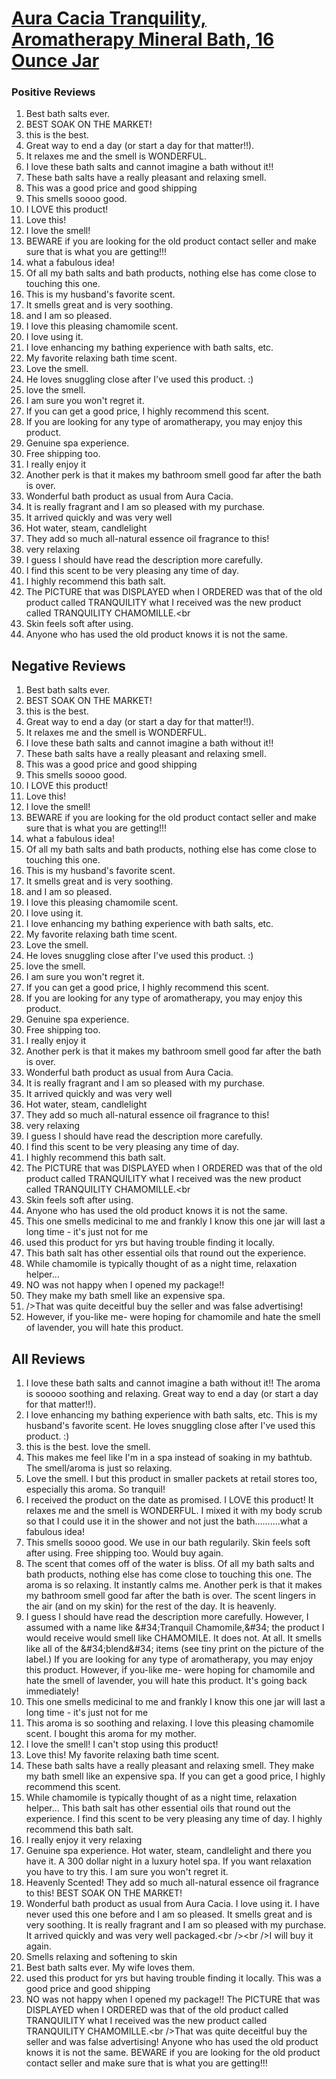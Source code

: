 # [Aura Cacia Tranquility, Aromatherapy Mineral Bath, 16 Ounce Jar](https://products.checkmycream.com/products/Aura-Cacia-Tranquility-Aromatherapy-Mineral-Bath-16-Ounce-Jar.html)

### Positive Reviews

<ol>
      <li>Best bath salts ever.</li>
      <li>BEST SOAK ON THE MARKET!</li>
      <li>this is the best.  </li>
      <li>Great way to end a day (or start a day for that matter!!).</li>
      <li>It relaxes me and the smell is WONDERFUL.  </li>
      <li>I love these bath salts and cannot imagine a bath without it!!</li>
      <li>These bath salts have a really pleasant and relaxing smell.</li>
      <li>This was a good price and good shipping</li>
      <li>This smells soooo good.  </li>
      <li>I LOVE this product!  </li>
      <li>Love this!</li>
      <li>I love the smell!</li>
      <li>BEWARE if you are looking for the old product contact seller and make sure that is what you are getting!!!</li>
      <li>what a fabulous idea!</li>
      <li>Of all my bath salts and bath products, nothing else has come close to touching this one.</li>
      <li>This is my husband&#x27;s favorite scent.</li>
      <li>It smells great and is very soothing.</li>
      <li>and I am so pleased.</li>
      <li>I love this pleasing chamomile scent.</li>
      <li>I love using it.</li>
      <li>I love enhancing my bathing experience with bath salts, etc.</li>
      <li>My favorite relaxing bath time scent.</li>
      <li>Love the smell.</li>
      <li>He loves snuggling close after I&#x27;ve used this product. :)</li>
      <li>love the smell.</li>
      <li>I am sure you won&#x27;t regret it.</li>
      <li>If you can get a good price, I highly recommend this scent.</li>
      <li>If you are looking for any type of aromatherapy, you may enjoy this product.  </li>
      <li>Genuine spa experience.</li>
      <li>Free shipping too.</li>
      <li>I really enjoy it  </li>
      <li>Another perk is that it makes my bathroom smell good far after the bath is over.</li>
      <li>Wonderful bath product as usual from Aura Cacia.</li>
      <li>It is really fragrant and I am so pleased with my purchase.  </li>
      <li>It arrived quickly and was very well</li>
      <li>Hot water, steam, candlelight</li>
      <li>They add so much all-natural essence oil fragrance to this!  </li>
      <li>very relaxing</li>
      <li>I guess I should have read the description more carefully.  </li>
      <li>I find this scent to be very pleasing any time of day.  </li>
      <li>I highly recommend this bath salt.</li>
      <li>The PICTURE that was DISPLAYED when I ORDERED was that of the old product called TRANQUILITY what I received was the new product called TRANQUILITY CHAMOMILLE.&lt;br</li>
      <li>Skin feels soft after using.  </li>
      <li>Anyone who has used the old product knows it is not the same.  </li>
</ol>


<h2>Negative Reviews</h2>
<ol>
<li> Best bath salts ever.</li>
<li> BEST SOAK ON THE MARKET!</li>
<li> this is the best.  </li>
<li> Great way to end a day (or start a day for that matter!!).</li>
<li> It relaxes me and the smell is WONDERFUL.  </li>
<li> I love these bath salts and cannot imagine a bath without it!!</li>
<li> These bath salts have a really pleasant and relaxing smell.</li>
<li> This was a good price and good shipping</li>
<li> This smells soooo good.  </li>
<li> I LOVE this product!  </li>
<li> Love this!</li>
<li> I love the smell!</li>
<li> BEWARE if you are looking for the old product contact seller and make sure that is what you are getting!!!</li>
<li> what a fabulous idea!</li>
<li> Of all my bath salts and bath products, nothing else has come close to touching this one.</li>
<li> This is my husband&#x27;s favorite scent.</li>
<li> It smells great and is very soothing.</li>
<li> and I am so pleased.</li>
<li> I love this pleasing chamomile scent.</li>
<li> I love using it.</li>
<li> I love enhancing my bathing experience with bath salts, etc.</li>
<li> My favorite relaxing bath time scent.</li>
<li> Love the smell.</li>
<li> He loves snuggling close after I&#x27;ve used this product. :)</li>
<li> love the smell.</li>
<li> I am sure you won&#x27;t regret it.</li>
<li> If you can get a good price, I highly recommend this scent.</li>
<li> If you are looking for any type of aromatherapy, you may enjoy this product.  </li>
<li> Genuine spa experience.</li>
<li> Free shipping too.</li>
<li> I really enjoy it  </li>
<li> Another perk is that it makes my bathroom smell good far after the bath is over.</li>
<li> Wonderful bath product as usual from Aura Cacia.</li>
<li> It is really fragrant and I am so pleased with my purchase.  </li>
<li> It arrived quickly and was very well</li>
<li> Hot water, steam, candlelight</li>
<li> They add so much all-natural essence oil fragrance to this!  </li>
<li> very relaxing</li>
<li> I guess I should have read the description more carefully.  </li>
<li> I find this scent to be very pleasing any time of day.  </li>
<li> I highly recommend this bath salt.</li>
<li> The PICTURE that was DISPLAYED when I ORDERED was that of the old product called TRANQUILITY what I received was the new product called TRANQUILITY CHAMOMILLE.&lt;br</li>
<li> Skin feels soft after using.  </li>
<li> Anyone who has used the old product knows it is not the same.  </li>
<li> This one smells medicinal to me and frankly I know this one jar will last a long time - it&#x27;s just not for me</li>
<li> used this product for yrs but having trouble finding it locally.</li>
<li> This bath salt has other essential oils that round out the experience.  </li>
<li> While chamomile is typically thought of as a night time, relaxation helper...</li>
<li> NO was not happy when I opened my package!!  </li>
<li> They make my bath smell like an expensive spa.</li>
<li> /&gt;That was quite deceitful buy the seller and was false advertising!  </li>
<li> However, if you-like me- were hoping for chamomile and hate the smell of lavender, you will hate this product.  </li>
</ol>

<h2>All Reviews</h2>

<ol>
    <li> I love these bath salts and cannot imagine a bath without it!! The aroma is sooooo soothing and relaxing. Great way to end a day (or start a day for that matter!!).</li>
    <li> I love enhancing my bathing experience with bath salts, etc. This is my husband&#x27;s favorite scent. He loves snuggling close after I&#x27;ve used this product. :)</li>
    <li> this is the best.  love the smell.</li>
    <li> This makes me feel like I&#x27;m in a spa instead of soaking in my bathtub.  The smell/aroma is just so relaxing.</li>
    <li> Love the smell. I but this product in smaller packets at retail stores too, especially this aroma. So tranquil!</li>
    <li> I received the product on the date as promised.  I LOVE this product!  It relaxes me and the smell is WONDERFUL.  I mixed it with my body scrub so that I could use it in the shower and not just the bath..........what a fabulous idea!</li>
    <li> This smells soooo good.  We use in our bath regularily.  Skin feels soft after using.  Free shipping too. Would buy again.</li>
    <li> The scent that comes off of the water is bliss. Of all my bath salts and bath products, nothing else has come close to touching this one. The aroma is so relaxing. It instantly calms me. Another perk is that it makes my bathroom smell good far after the bath is over. The scent lingers in the air (and on my skin) for the rest of the day. It is heavenly.</li>
    <li> I guess I should have read the description more carefully.  However, I assumed with a name like &amp;#34;Tranquil Chamomile,&amp;#34; the product I would receive would smell like CHAMOMILE.  It does not.  At all.  It smells like all  of the &amp;#34;blend&amp;#34; items (see tiny print on the picture of the label.)  If you are looking for any type of aromatherapy, you may enjoy this product.  However, if you-like me- were hoping for chamomile and hate the smell of lavender, you will hate this product.  It&#x27;s going back immediately!</li>
    <li> This one smells medicinal to me and frankly I know this one jar will last a long time - it&#x27;s just not for me</li>
    <li> This aroma is so soothing and relaxing. I love this pleasing chamomile scent. I bought this aroma for my mother.</li>
    <li> I love the smell! I can&#x27;t stop using this product!</li>
    <li> Love this! My favorite relaxing bath time scent.</li>
    <li> These bath salts have a really pleasant and relaxing smell. They make my bath smell like an expensive spa. If you can get a good price, I highly recommend this scent.</li>
    <li> While chamomile is typically thought of as a night time, relaxation helper... This bath salt has other essential oils that round out the experience.  I find this scent to be very pleasing any time of day.  I highly recommend this bath salt.</li>
    <li> I really enjoy it  very relaxing</li>
    <li> Genuine spa experience. Hot water, steam, candlelight and there you have it. A 300 dollar night in a luxury hotel spa. If you want relaxation you have to try this. I am sure you won&#x27;t regret it.</li>
    <li> Heavenly Scented! They add so much all-natural essence oil fragrance to this!  BEST SOAK ON THE MARKET!</li>
    <li> Wonderful bath product as usual from Aura Cacia. I love using it. I have never used this one before and I am so pleased. It smells great and is very soothing. It is really fragrant and I am so pleased with my purchase.  It arrived quickly and was very well packaged.&lt;br /&gt;&lt;br /&gt;I will buy it again.</li>
    <li> Smells relaxing and softening to skin</li>
    <li> Best bath salts ever. My wife loves them.</li>
    <li> used this product for yrs but having trouble finding it locally. This was a good price and good shipping</li>
    <li> NO was not happy when I opened my package!!  The PICTURE that was DISPLAYED when I ORDERED was that of the old product called TRANQUILITY what I received was the new product called TRANQUILITY CHAMOMILLE.&lt;br /&gt;That was quite deceitful buy the seller and was false advertising!  Anyone who has used the old product knows it is not the same.  BEWARE if you are looking for the old product contact seller and make sure that is what you are getting!!!</li>
</ol>




